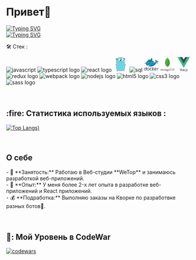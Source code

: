 <h1>Привет🤙</h2> 

[![Typing SVG](https://readme-typing-svg.herokuapp.com?color=%C2336BCF7&lines=Меня+зовут+Ислам+🙃)](https://git.io/typing-svg)<br>
[![Typing SVG](https://readme-typing-svg.herokuapp.com?color=%2336BCF7&lines=И+я+Frontend+разрабочик💻)](https://git.io/typing-svg)

:hammer_and_wrench: Стек :
<div align="left">
<img src="https://cdn.jsdelivr.net/gh/devicons/devicon/icons/javascript/javascript-original.svg" alt="javascript" width="40" height="40" />
<img src="https://cdn.jsdelivr.net/gh/devicons/devicon/icons/typescript/typescript-original.svg" alt="typescript logo" width="40" height="40" />
<img src="https://cdn.jsdelivr.net/gh/devicons/devicon/icons/react/react-original.svg" alt="react logo" width="40" height="40" />
<img src="https://raw.githubusercontent.com/devicons/devicon/master/icons/go/go-original.svg" alt="go" width="40" height="40" />
<img src="https://cdn.jsdelivr.net/gh/devicons/devicon/icons/postgresql/postgresql-original.svg" alt="sql" width="40" height="40" />
<img src="https://raw.githubusercontent.com/devicons/devicon/master/icons/docker/docker-original-wordmark.svg" alt="docker" width="40" height="40" />
<img src="https://raw.githubusercontent.com/devicons/devicon/master/icons/mongodb/mongodb-original-wordmark.svg" alt="mongodb" width="40" height="40" />
<img src="https://raw.githubusercontent.com/devicons/devicon/master/icons/vuejs/vuejs-original-wordmark.svg" alt="vuejs" width="40" height="40" />
<img src="https://cdn.jsdelivr.net/gh/devicons/devicon/icons/redux/redux-original.svg" alt="redux logo" width="40" height="40" />
<img src="https://cdn.jsdelivr.net/gh/devicons/devicon/icons/webpack/webpack-original.svg" alt="webpack logo" width="40" height="40" />
<img src="https://cdn.jsdelivr.net/gh/devicons/devicon/icons/nodejs/nodejs-original.svg" alt="nodejs logo" width="40" height="40" />
<img src="https://cdn.jsdelivr.net/gh/devicons/devicon/icons/html5/html5-original.svg" alt="html5 logo" width="40" height="40" />
<img src="https://cdn.jsdelivr.net/gh/devicons/devicon/icons/css3/css3-original.svg" alt="css3 logo" width="40" height="40" />
<img src="https://cdn.jsdelivr.net/gh/devicons/devicon/icons/sass/sass-original.svg" alt="sass logo" width="40" height="40" />

</div>
<br>
<br>

<h2> :fire: Cтатистика используемых языков :</h2>
<div>

  [![Top Langs](https://github-readme-stats.vercel.app/api/top-langs/?username=issheb&layout=compact&theme=vision-friendly-dark))](https://github.com/issheb/github-readme-stats) 
</div>
<br>
<h2> О себе</h2>
- 💼 **Занятость:** Работаю в Веб-студии **WeTop** и занимаюсь разработкой веб-приложений.<br>
- 🌱 **Опыт:** У меня более 2-x лет опыта в разработке веб-приложений и React приложений.<br>
- 💰 **Подработка:** Выполняю заказы на Кворке по разработвке разных ботов🤖. 

<br>
<br> 
<br> 
<h2> 📓: Мой Уровень в CodeWar</h1>  

[![codewars](https://www.codewars.com/users/Islam123/badges/large)](https://www.codewars.com/users/Islam123) 
<br>
<br>
